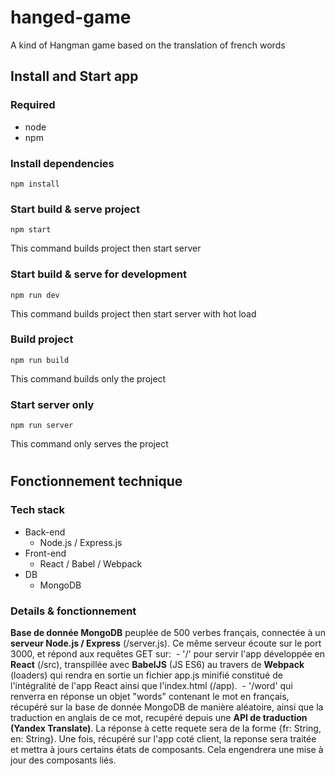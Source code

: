 # hanged-game
A kind of Hangman game based on the translation of french words

## Install and Start app

### Required

- node
- npm

### Install dependencies
```
npm install
```

### Start build & serve project
```
npm start
```
This command builds project then start server

### Start build & serve for development
```
npm run dev
```
This command builds project then start server with hot load

### Build project
```
npm run build
```
This command builds only the project

### Start server only
```
npm run server
```
This command only serves the project
 
 
#
 
 
## Fonctionnement technique

### Tech stack

- Back-end
  - Node.js / Express.js
- Front-end
  - React / Babel / Webpack
- DB
  - MongoDB

### Details & fonctionnement

**Base de donnée MongoDB** peuplée de 500 verbes français, connectée à un **serveur Node.js / Express** (/server.js). Ce même serveur écoute sur le port 3000, et répond aux requêtes GET sur:
  - '/' pour servir l'app développée en **React** (/src), transpillée avec **BabelJS** (JS ES6) au travers de **Webpack** (loaders) qui rendra en sortie un fichier app.js minifié constitué de l'intégralité de l'app React ainsi que l'index.html (/app).
  - '/word' qui renverra en réponse un objet "words" contenant le mot en français, récupéré sur la base de donnée MongoDB de manière aléatoire, ainsi que la traduction en anglais de ce mot, recupéré depuis une **API de traduction (Yandex Translate)**. La réponse à cette requete sera de la forme {fr: String, en: String}.
Une fois, récupéré sur l'app coté client, la reponse sera traitée et mettra à jours certains états de composants. Cela engendrera une mise à jour des composants liés.
